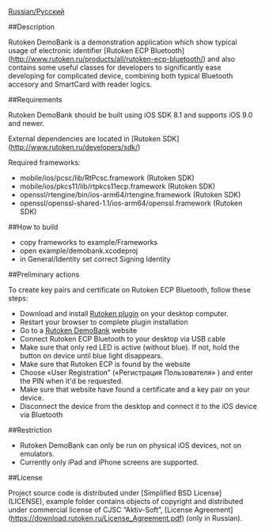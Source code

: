 [Russian/Русский](README_RUS.mdown) 

##Description

Rutoken DemoBank is a demonstration application which show typical usage of electronic identifier [Rutoken ECP Bluetooth] (http://www.rutoken.ru/products/all/rutoken-ecp-bluetooth/) and also contains some useful classes for developers to significantly ease developing for complicated device, combining both typical Bluetooth accesory and SmartCard with reader logics.

##Requirements

Rutoken DemoBank should be built using iOS SDK 8.1 and supports iOS 9.0 and newer.

External dependencies are located in [Rutoken SDK] (http://www.rutoken.ru/developers/sdk/) 

Required frameworks:
* mobile/ios/pcsc/lib/RtPcsc.framework (Rutoken SDK)
* mobile/ios/pkcs11/lib/rtpkcs11ecp.framework (Rutoken SDK)
* openssl/rtengine/bin/ios-arm64/rtengine.framework (Rutoken SDK)
* openssl/openssl-shared-1.1/ios-arm64/openssl.framework (Rutoken SDK)

##How to build

* copy frameworks to example/Frameworks
* open example/demobank.xcodeproj
* in General/Identity set correct Signing Identity

##Preliminary actions

To create key pairs and certificate on Rutoken ECP Bluetooth, follow these steps:

* Download and install [Rutoken plugin](http://www.rutoken.ru/products/all/rutoken-plugin/) on your desktop computer.
* Restart your browser to complete plugin installation
* Go to a [Rutoken DemoBank](http://demobank.rutoken.ru) website
* Connect Rutoken ECP Bluetooth to your desktop via USB cable
* Make sure that only red LED is active (without blue). If not, hold the button on device until blue light disappears.
* Make sure that Rutoken ECP is found by the website
* Choose «User Registration” («Регистрация Пользователя» ) and enter the PIN when it'd be requested.
* Make sure that website have found a certificate and a key pair on your device.
* Disconnect the device from the desktop and connect it to the iOS device via Bluetooth

##Restriction

* Rutoken DemoBank can only be run on physical iOS devices, not on emulators.
* Currently only iPad and iPhone screens are supported.

##License

Project source code is  distributed under [Simplified BSD License] (LICENSE),
example folder contains objects of copyright and distributed under commercial license of CJSC “Aktiv-Soft”, [License Agreement] (https://download.rutoken.ru/License_Agreement.pdf) (only in Russian).

